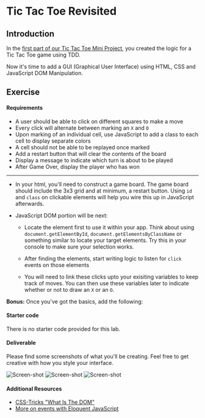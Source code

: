 # Tic Tac Toe Revisited

## Introduction

In the [first part of our Tic Tac Toe Mini Project](https://github.com/wdi-sg/tic-tac-tester), you created the logic for a Tic Tac Toe game using TDD.

Now it's time to add a GUI (Graphical User Interface) using HTML, CSS and JavaScript DOM Manipulation.

## Exercise

#### Requirements

- A user should be able to click on different squares to make a move
- Every click will alternate between marking an `X` and `O`
- Upon marking of an individual cell, use JavaScript to add a class to
  each cell to display separate colors
- A cell should not be able to be replayed once marked
- Add a restart button that will clear the contents of the board
- Display a message to indicate which turn is about to be played
- After Game Over, display the player who has won

---

 - In your html, you'll need to construct a
 game board. The game board should include the 3x3 grid and at
 minimum, a restart button. Using `id` and `class` on clickable
 elements will help you wire this up in JavaScript afterwards.

 - JavaScript DOM portion will be next:

   * Locate the element first to use it within your app. Think about
      using `document.getElementById`, `document.getElementsByClassName` or something similar to locate your target elements. Try this in your console to make sure your selection works.

   * After finding the elements, start writing logic to listen for
      `click` events on those elements

   * You will need to link these clicks upto your exisiting variables to keep track of moves. You can then use these variables later to indicate whether or not to draw an `X` or an `O`.

**Bonus:**
Once you've got the basics, add the following:


#### Starter code

There is no starter code provided for this lab.

#### Deliverable

Please find some screenshots of what you'll be creating.  Feel free to get creative with how you style your interface.

![Screen-shot](https://i.imgur.com/kz2L9f9.png)
![Screen-shot](https://i.imgur.com/d8lFshD.png)
![Screen-shot](https://i.imgur.com/Jw6hhcA.png)

#### Additional Resources

- [CSS-Tricks "What Is The DOM"](https://css-tricks.com/dom/)
- [More on events with Eloquent JavaScript](http://eloquentjavascript.net/14_event.html)
